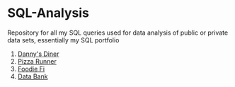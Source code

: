 # SQL-Analysis
Repository for all my SQL queries used for data analysis of public or private data sets, essentially my SQL portfolio

1. [Danny's Diner](https://github.com/Strova23/8-Week-SQL/tree/main/%231%20-%20Danny's%20Diner)
2. [Pizza Runner](https://github.com/Strova23/8-Week-SQL/tree/main/%232%20-%20Pizza%20Runner)
3. [Foodie Fi](https://github.com/Strova23/8-Week-SQL/tree/main/%233%20-%20Foodie-Fi)
4. [Data Bank](https://github.com/Strova23/8-Week-SQL/tree/main/%234%20-%20Data%20Bank)
